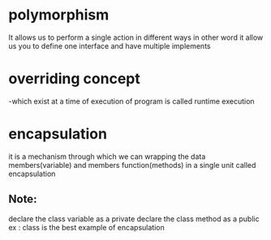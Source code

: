 # polymorphism
 It allows  us to perform a single action in different ways
in other word it allow us you to define one interface and have multiple implements

# overriding concept
-which exist at a time of execution  of program is called runtime execution

# encapsulation

it is a mechanism through which  we can wrapping the data members(variable) and members function(methods) in a single unit
called encapsulation

## Note:
declare the class variable as a private
 declare the class method as a public
 ex : class is the best example of encapsulation



